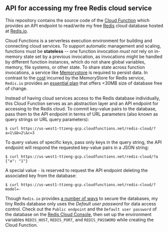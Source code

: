 ## API for accessing my free Redis cloud service ##

This repository contains the source code of the [Cloud Function][1] which provides an API endpoint to read/write my free [Redis][3] cloud database hosted at [Redis.io][4].

Cloud Functions is a serverless execution environment for building and connecting cloud services. To support automatic management and scaling, functions must be **stateless** -- one function invocation *must not* rely on in-memory state set by a previous invocation, as invocations might be handled by different function instances, which do not share global variables, memory, file systems, or other state. To share state across function invocations, a service like [Memorystore][2] is required to persist data. In contrast to the [cost](https://cloud.google.com/memorystore/docs/redis/pricing) incurred by the MemoryStore for Redis service, `Redis.io` provides an [essential plan](https://redis.io/pricing/#essentials) that offers <30MB size of database free of change.

Instead of having cloud services access to the Redis database individually, this Cloud Function serves as an abstraction layer and an API endpoint for accessing to the Redis cloud. To commit key-value pairs to the database, pass them to the API endpoint in terms of URL parameters (also known as query strings or URL query parameters):

    $ curl https://us-west1-ttzeng-gcp.cloudfunctions.net/redis-cloud/?a=1\&b=2\&c=3

To query values of specific keys, pass only keys in the query string, the API endpoint will respond the requested key-value pairs in a JSON string:

    $ curl https://us-west1-ttzeng-gcp.cloudfunctions.net/redis-cloud/?a
    {"a": "1"}

A special value `-` is reserved to request the API endpoint deleting the associated key from the database:

    $ curl https://us-west1-ttzeng-gcp.cloudfunctions.net/redis-cloud/?model=-

Though `Redis.io` provides [a number of ways](https://redis.io/docs/latest/operate/rc/security/) to secure the databases, my tiny Redis database only uses the *Default user password* for data access control. Check out the `Public endpoint` and the `Default user password` of the database on the [Redis Cloud Console][5], then set up the environment variables `REDIS_HOST`, `REDIS_PORT`, and `REDIS_PASSWORD` while creating the Cloud Function.

[1]: <https://cloud.google.com/functions/> "Cloud Functions"
[2]: <https://cloud.google.com/memorystore> "Memorystore"
[3]: <https://www.ibm.com/topics/redis> "REmote DIctionary Server"
[4]: <https://redis.io/> "Redis.io"
[5]: <https://app.redislabs.com/> "Redis Cloud Console"